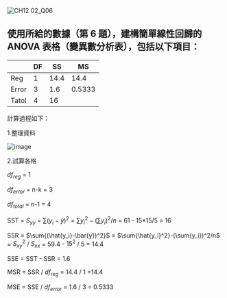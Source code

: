![CH12 02_Q06](https://github.com/user-attachments/assets/288cca78-74a0-4451-8e02-ce09bce5f8d2)

使用所給的數據（第 6 題），建構簡單線性回歸的ANOVA 表格（變異數分析表），包括以下項目：
---

|       | DF    | SS | MS |
| ----  | --    | -- | -- |
| Reg   | 1     | 14.4  | 14.4  |
| Error | 3     | 1.6 | 0.5333 |
| Tatol | 4     | 16 |

計算過程如下：

1.整理資料

![image](https://github.com/user-attachments/assets/2a5b7a19-a2b1-4117-b5c0-d5c9e150afef)

2.試算各格

$df_{reg}$ = 1

$df_{error}$ = n-k = 3

$df_{total}$ = n-1 = 4
   
SST = $S_{yy}$ = $\sum{(y_i-\bar{y})^2}$ =  $\sum{y_i^2}-(\sum{y_i})^2/n$ = 61 - 15*15/5 = 16

SSR =  $\sum{(\hat{y_i}-\bar{y})^2}$ = $\sum{\hat{y_i}^2}-(\sum{y_i})^2/n$ =  $S_{xy}^2$ / $S_{xx}$ = 59.4 - $15^2$ / 5 = 14.4

SSE = SST - SSR = 1.6

MSR = SSR / $df_{reg}$ = 14.4 / 1 =14.4

MSE = SSE / $df_{error}$ = 1.6 / 3 = 0.5333
